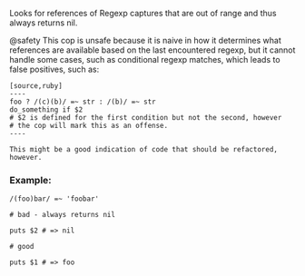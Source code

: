 Looks for references of Regexp captures that are out of range
and thus always returns nil.

@safety
    This cop is unsafe because it is naive in how it determines what
    references are available based on the last encountered regexp, but
    it cannot handle some cases, such as conditional regexp matches, which
    leads to false positives, such as:

    [source,ruby]
    ----
    foo ? /(c)(b)/ =~ str : /(b)/ =~ str
    do_something if $2
    # $2 is defined for the first condition but not the second, however
    # the cop will mark this as an offense.
    ----

    This might be a good indication of code that should be refactored,
    however.

### Example:

    /(foo)bar/ =~ 'foobar'

    # bad - always returns nil

    puts $2 # => nil

    # good

    puts $1 # => foo
